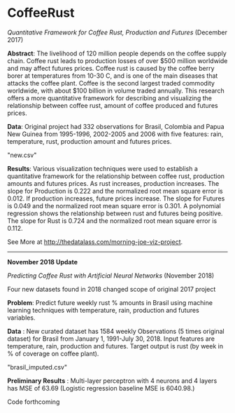 # CoffeeRust

*Quantitative Framework for Coffee Rust, Production and Futures* (December 2017)

__Abstract__: The livelihood of 120 million people depends on the coffee supply chain. Coffee rust leads to production losses of over $500 million worldwide and may affect futures prices. Coffee rust is caused by the coffee berry borer at temperatures from 10-30 C, and is one of the main diseases that attacks the coffee plant. Coffee is the second largest traded commodity worldwide, with about $100 billion in volume traded annually. This research offers a more quantitative framework for describing and visualizing the relationship between coffee rust, amount of coffee produced and futures prices.

__Data__: Original project had 332 observations for Brasil, Colombia and Papua New Guinea from 1995-1996, 2002-2005 and 2006 with five features: rain, temperature, rust, production amount and futures prices. 

"new.csv" 

__Results__: Various visualization techniques were used to establish a quantitative framework for the relationship between coffee rust, production amounts and futures prices. As rust increases, production increases. The slope for Production is 0.222 and the normalized root mean square error is 0.012. If production increases, future prices increase. The slope for Futures is 0.049 and the normalized root mean square error is 0.301. A polynomial regression shows the relationship between rust and futures being positive. The slope for Rust is 0.724 and the normalized root mean square error is 0.112.

See More at http://thedatalass.com/morning-joe-viz-project.

-------------------------------------

__November 2018 Update__

*Predicting Coffee Rust with Artificial Neural Networks* (November 2018)

Four new datasets found in 2018 changed scope of original 2017 project

__Problem__: Predict future weekly rust % amounts in Brasil using machine learning techniques with temperature, rain, production and futures variables.

__Data__ : New curated dataset has 1584 weekly Observations (5 times original dataset) for Brasil from January 1, 1991-July 30, 2018. Input features are temperature, rain, production and futures. Target output is rust (by week in % of coverage on coffee plant).

"brasil_imputed.csv"

__Preliminary Results__ : Multi-layer perceptron with 4 neurons and 4 layers has MSE of 63.69 (Logistic regression baseline MSE is 6040.98.)


Code forthcoming
